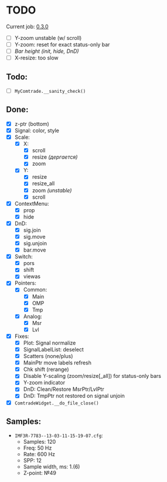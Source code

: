 # TODO

Current job: [0.3.0](https://github.com/tieugene/iosc.py/milestone/12)

- [ ] Y-zoom unstable (w/ scroll)
- [ ] Y-zoom: reset for exact status-only bar
- [ ] _Bar height (init, hide, DnD)_
- [ ] X-resize: too slow

## Todo:
- [ ] `MyComtrade.__sanity_check()`

## Done:
- [x] z-ptr (bottom)
- [x] Signal: color, style
- [x] Scale:
  + [x] X:
    * [x] scroll
    * [x] resize *(дергается)*
    * [x] zoom
  + [x] Y:
    * [x] resize
    * [x] resize_all
    * [x] zoom *(unstable)*
    * [x] scroll
- [x] ContextMenu:
  + [x] prop
  + [x] hide
- [x] DnD:
  + [x] sig.join
  + [x] sig.move
  + [x] sig.unjoin
  + [x] bar.move
- [x] Switch:
  + [x] pors
  + [x] shift
  + [x] viewas
- [x] Pointers:
  + [x] Common:
    + [x] Main
    + [x] OMP
    + [x] Tmp
  + [x] Analog:
    * [x] Msr
    * [x] Lvl
- [x] Fixes:
  + [x] Plot: Signal normalize
  + [x] SignalLabelList: deselect
  + [x] Scatters (none/plus)
  + [x] MainPtr move labels refresh
  + [x] Chk shift (rerange)
  + [x] Disable Y-scaling (zoom/resize[_all]) for status-only bars
  + [x] Y-zoom indicator
  + [x] DnD: Clean/Restore MsrPtr/LvlPtr
  + [x] DnD: TmpPtr not restored on signal unjoin
- [x] `ComtradeWidget.__do_file_close()`

## Samples:

- `IMF3R-7783--13-03-11-15-19-07.cfg`:
  + Samples: 120
  + Freq: 50 Hz
  + Rate: 600 Hz
  + SPP: 12
  + Sample width, ms: 1.(6)
  + Z-point: &numero;49
